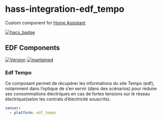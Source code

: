 
# hass-integration-edf_tempo
Custom component for [Home Assistant](https://home-assistant.io/)

[![hacs_badge](https://img.shields.io/badge/HACS-Custom-orange.svg)](https://github.com/custom-components/hacs)

## EDF Components
[![Version](https://img.shields.io/badge/version-0.0.1-green.svg?style=for-the-badge)](#) [![mantained](https://img.shields.io/maintenance/yes/2018.svg?style=for-the-badge)](#)

### Edf Tempo

Ce composant permet de récupérer les informations du site Tempo (edf), notamment dans l’optique de s’en servir (dans des scénarios) pour réduire ses consommations électriques en cas de fortes tensions sur le réseau électrique(selon les contrats d’électricité souscrits).

```yaml
sensor:
  - platform: edf_tempo
```
